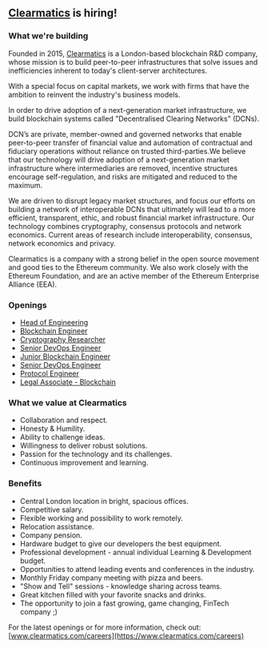 ## [Clearmatics](https://www.clearmatics.com/careers) is hiring! 


### What we're building

Founded in 2015, [Clearmatics](https://www.clearmatics.com/careers) is a London-based blockchain R&D company, whose mission is to build peer-to-peer infrastructures that solve issues and inefficiencies inherent to today's client-server architectures.

With a special focus on capital markets, we work with firms that have the ambition to reinvent the industry's business models.

In order to drive adoption of a next-generation market infrastructure, we build blockchain systems called "Decentralised Clearing Networks" (DCNs).

DCN’s are private, member-owned and governed networks that enable peer-to-peer transfer of financial value and automation of contractual and fiduciary operations without reliance on trusted third-parties.We believe that our technology will drive adoption of a next-generation market infrastructure where intermediaries are removed, incentive structures encourage self-regulation, and risks are mitigated and reduced to the maximum.

We are driven to disrupt legacy market structures, and focus our efforts on building a network of interoperable DCNs that ultimately will lead to a more efficient, transparent, ethic, and robust financial market infrastructure. Our technology combines cryptography, consensus protocols and network economics. Current areas of research include interoperability, consensus, network economics and privacy.


Clearmatics is a company with a strong belief in the open source movement and good ties to the Ethereum community. We also work closely with the Ethereum Foundation, and are an active member of the Ethereum Enterprise Alliance (EEA).


### Openings

- [Head of Engineering](https://www.workable.com/j/FA028C286E)
- [Blockchain Engineer](https://www.workable.com/j/649B4309C7)
- [Cryptography Researcher](https://www.workable.com/j/7D9ABFADB7)
- [Senior DevOps Engineer](https://www.workable.com/j/7BA6E9475A)
- [Junior Blockchain Engineer](https://www.workable.com/j/B9485648A6)
- [Senior DevOps Engineer](https://www.workable.com/j/7BA6E9475A)
- [Protocol Engineer](https://www.workable.com/j/4445823BBA)
- [Legal Associate - Blockchain](https://www.workable.com/j/990D1A94EB)

### What we value at Clearmatics

- Collaboration and respect.
- Honesty & Humility.
- Ability to challenge ideas.
- Willingness to deliver robust solutions.
- Passion for the technology and its challenges.
- Continuous improvement and learning.

### Benefits

- Central London location in bright, spacious offices.
- Competitive salary.
- Flexible working and possibility to work remotely.
- Relocation assistance.
- Company pension.
- Hardware budget to give our developers the best equipment.
- Professional development - annual individual Learning & Development budget.
- Opportunities to attend leading events and conferences in the industry.
- Monthly Friday company meeting with pizza and beers.
- "Show and Tell" sessions - knowledge sharing across teams.
- Great kitchen filled with your favorite snacks and drinks.
- The opportunity to join a fast growing, game changing, FinTech company ;)

For the latest openings or for more information, check out: [www.clearmatics.com/careers](https://www.clearmatics.com/careers)
